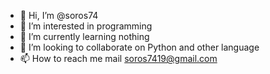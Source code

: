 - 👋 Hi, I’m @soros74
- 👀 I’m interested in programming 
- 🌱 I’m currently learning nothing 
- 💞️ I’m looking to collaborate on Python and other language 
- 📫 How to reach me mail soros7419@gmail.com

<!---
soros74/soros74 is a ✨ special ✨ repository because its `README.md` (this file) appears on your GitHub profile.
You can click the Preview link to take a look at your changes.
--->
